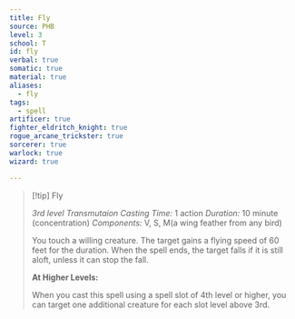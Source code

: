 ```yaml
---
title: Fly
source: PHB
level: 3
school: T
id: fly
verbal: true
somatic: true
material: true
aliases:
  - fly
tags:
  - spell
artificer: true
fighter_eldritch_knight: true
rogue_arcane_trickster: true
sorcerer: true
warlock: true
wizard: true

---
```

>[!tip] Fly
>
> *3rd level Transmutaion*
> *Casting Time:* 1 action
> *Duration:* 10 minute (concentration)
> *Components:* V, S, M(a wing feather from any bird)
>
>You touch a willing creature. The target gains a flying speed of 60 feet for the duration. When the spell ends, the target falls if it is still aloft, unless it can stop the fall.
>
>**At Higher Levels:**
>
>When you cast this spell using a spell slot of 4th level or higher, you can target one additional creature for each slot level above 3rd.
>

